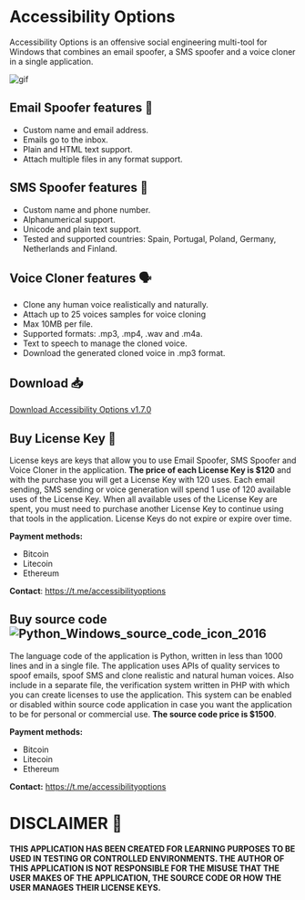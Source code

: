 # Accessibility Options

Accessibility Options is an offensive social engineering multi-tool for Windows that combines an email spoofer, a SMS spoofer and a voice cloner in a single application.

![gif](https://github.com/user-attachments/assets/8337cee8-66fb-458f-b719-a13287412cd2)

## Email Spoofer features 📧

- Custom name and email address.
- Emails go to the inbox.
- Plain and HTML text support.
- Attach multiple files in any format support.

## SMS Spoofer features 💬

- Custom name and phone number.
- Alphanumerical support.
- Unicode and plain text support.
- Tested and supported countries: Spain, Portugal, Poland, Germany, Netherlands and Finland.

## Voice Cloner features 🗣️

- Clone any human voice realistically and naturally.
- Attach up to 25 voices samples for voice cloning
- Max 10MB per file.
- Supported formats: .mp3, .mp4, .wav and .m4a.
- Text to speech to manage the cloned voice.
- Download the generated cloned voice in .mp3 format.

## Download 📥

[Download Accessibility Options v1.7.0](https://github.com/accessibilityoptions/Accessibility-Options/releases/download/v1.7.0/Accessibility-Options.rar)

## Buy License Key 🔑

License keys are keys that allow you to use Email Spoofer, SMS Spoofer and Voice Cloner in the application. **The price of each License Key is $120** and with the purchase you will get a License Key with 120 uses. Each email sending, SMS sending or voice generation will spend 1 use of 120 available uses of the License Key. When all available uses of the License Key are spent, you must need to purchase another License Key to continue using that tools in the application. License Keys do not expire or expire over time.

**Payment methods:**

- Bitcoin
- Litecoin
- Ethereum

**Contact**: https://t.me/accessibilityoptions

## Buy source code ![Python_Windows_source_code_icon_2016](https://github.com/user-attachments/assets/698f05ee-8bb0-4e3f-b9b2-c1fd84900a28)

  The language code of the application is Python, written in less than 1000 lines and in a single file. The application uses APIs of quality services to spoof emails, spoof SMS and clone realistic and natural human voices. Also include in a separate file, the verification system written in PHP with which you can create licenses to use the application. This system can be enabled or disabled within source code application in case you want the application to be for personal or commercial use. **The source code price is $1500**.

**Payment methods:**

- Bitcoin
- Litecoin
- Ethereum

**Contact:** https://t.me/accessibilityoptions

# DISCLAIMER 📜

**THIS APPLICATION HAS BEEN CREATED FOR LEARNING PURPOSES TO BE USED IN TESTING OR CONTROLLED ENVIRONMENTS. THE AUTHOR OF THIS APPLICATION IS NOT RESPONSIBLE FOR THE MISUSE THAT THE USER MAKES OF THE APPLICATION, THE SOURCE CODE OR HOW THE USER MANAGES THEIR LICENSE KEYS.**

